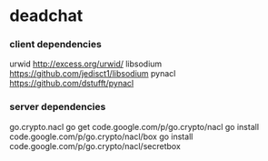 deadchat
========

### client dependencies
urwid		http://excess.org/urwid/
libsodium  	https://github.com/jedisct1/libsodium
pynacl	   	https://github.com/dstufft/pynacl

### server dependencies
go.crypto.nacl	go get code.google.com/p/go.crypto/nacl
		go install code.google.com/p/go.crypto/nacl/box
		go install code.google.com/p/go.crypto/nacl/secretbox

